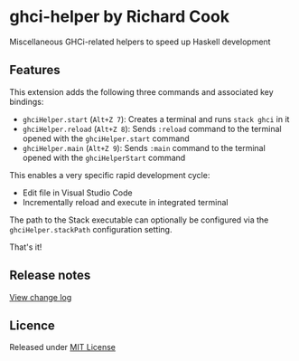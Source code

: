 # ghci-helper by Richard Cook

Miscellaneous GHCi-related helpers to speed up Haskell development

## Features

This extension adds the following three commands and associated key bindings:

* `ghciHelper.start` (`Alt+Z 7`): Creates a terminal and runs `stack ghci` in it
* `ghciHelper.reload` (`Alt+Z 8`): Sends `:reload` command to the terminal opened with the `ghciHelper.start` command
* `ghciHelper.main` (`Alt+Z 9`): Sends `:main` command to the terminal opened with the `ghciHelperStart` command

This enables a very specific rapid development cycle:

* Edit file in Visual Studio Code
* Incrementally reload and execute in integrated terminal

The path to the Stack executable can optionally be configured via the `ghciHelper.stackPath` configuration setting.

That's it!

## Release notes

[View change log][change-log]

## Licence

Released under [MIT License][licence]

[change-log]: CHANGELOG.md
[licence]: LICENSE

